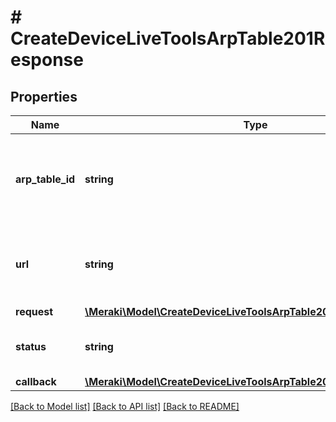 # # CreateDeviceLiveToolsArpTable201Response

## Properties

Name | Type | Description | Notes
------------ | ------------- | ------------- | -------------
**arp_table_id** | **string** | Id of the ARP table request. Used to check the status of the request. | [optional]
**url** | **string** | GET this url to check the status of your ARP table request. | [optional]
**request** | [**\Meraki\Model\CreateDeviceLiveToolsArpTable201ResponseRequest**](CreateDeviceLiveToolsArpTable201ResponseRequest.md) |  | [optional]
**status** | **string** | Status of the ARP table request. | [optional]
**callback** | [**\Meraki\Model\CreateDeviceLiveToolsArpTable201ResponseCallback**](CreateDeviceLiveToolsArpTable201ResponseCallback.md) |  | [optional]

[[Back to Model list]](../../README.md#models) [[Back to API list]](../../README.md#endpoints) [[Back to README]](../../README.md)
